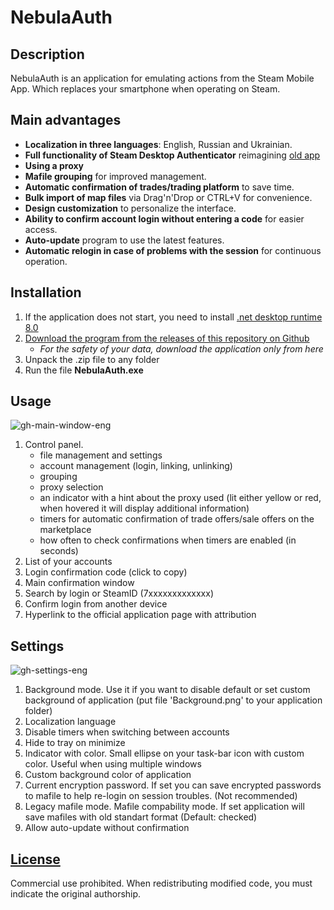# NebulaAuth

## Description

NebulaAuth is an application for emulating actions from the Steam Mobile App. Which replaces your smartphone when operating on Steam.

## Main advantages

- **Localization in three languages**: English, Russian and Ukrainian.
- **Full functionality of Steam Desktop Authenticator** reimagining [old app](https://github.com/Jessecar96/SteamDesktopAuthenticator)
- **Using a proxy**
- **Mafile grouping** for improved management.
- **Automatic confirmation of trades/trading platform** to save time.
- **Bulk import of map files** via Drag'n'Drop or CTRL+V for convenience.
- **Design customization** to personalize the interface.
- **Ability to confirm account login without entering a code** for easier access.
- **Auto-update** program to use the latest features.
- **Automatic relogin in case of problems with the session** for continuous operation.

## Installation

1. If the application does not start, you need to install [.net desktop runtime 8.0](https://dotnet.microsoft.com/en-us/download/dotnet/thank-you/runtime-aspnetcore-8.0.1-windows-x64-installer)
2. [Download the program from the releases of this repository on Github](https://github.com/achiez/NebulaAuth-Steam-Desktop-Authenticator-by-Achies/releases/latest)
     * *For the safety of your data, download the application only from here*
4. Unpack the .zip file to any folder
5. Run the file **NebulaAuth.exe**

## Usage
   
![gh-main-window-eng](https://github.com/achiez/NebulaAuth-Steam-Desktop-Authenticator-by-Achies/assets/106531132/15c0e870-1766-43a5-9e8c-2f34d5436beb)

1. Control panel.
   - file management and settings
   - account management (login, linking, unlinking)
   - grouping
   - proxy selection
   - an indicator with a hint about the proxy used (lit either yellow or red, when hovered it will display additional information)
   - timers for automatic confirmation of trade offers/sale offers on the marketplace
   - how often to check confirmations when timers are enabled (in seconds)
2. List of your accounts
3. Login confirmation code (click to copy)
4. Main confirmation window
5. Search by login or SteamID (7xxxxxxxxxxxxx)
6. Confirm login from another device
7. Hyperlink to the official application page with attribution

## Settings
![gh-settings-eng](https://github.com/achiez/NebulaAuth-Steam-Desktop-Authenticator-by-Achies/assets/106531132/cd704495-d2df-45a7-a73e-40c19410eb72)

1. Background mode. Use it if you want to disable default or set custom background of application (put file 'Background.png' to your application folder)
2. Localization language
3. Disable timers when switching between accounts
4. Hide to tray on minimize
5. Indicator with color. Small ellipse on your task-bar icon with custom color. Useful when using multiple windows
6. Custom background color of application
7. Current encryption password. If set you can save encrypted passwords to mafile to help re-login on session troubles. (Not recommended)
8. Legacy mafile mode. Mafile compability mode. If set application will save mafiles with old standart format (Default: checked)
9. Allow auto-update without confirmation
   
  

## [License](/LICENSE.md)

Commercial use prohibited. When redistributing modified code, you must indicate the original authorship.
